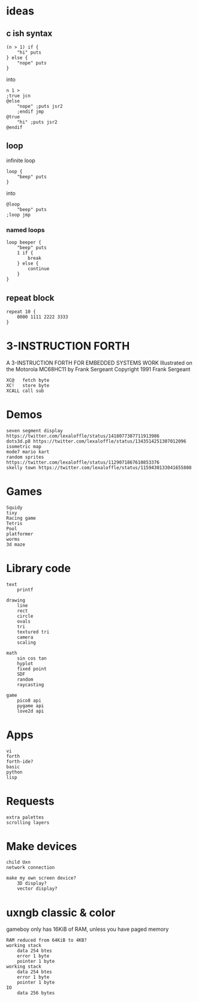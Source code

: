 # ideas

## c ish syntax

    (n > 1) if {
        "hi" puts
    } else {
        "nope" puts
    }

into

    n 1 >
    ;true jcn
    @else
        "nope" ;puts jsr2
        ;endif jmp
    @true
        "hi" ;puts jsr2
    @endif

## loop

infinite loop

    loop {
        "beep" puts
    }

into

    @loop
        "beep" puts
    ;loop jmp

### named loops

    loop beeper {
        "beep" puts
        1 if {
            break
        } else {
            continue
        }
    }

## repeat block

    repeat 10 {
        0000 1111 2222 3333
    }

# 3-INSTRUCTION FORTH

A 3-INSTRUCTION FORTH FOR EMBEDDED SYSTEMS WORK
Illustrated on the Motorola MC68HC11 by Frank Sergeant Copyright 1991 Frank Sergeant 

    XC@   fetch byte
    XC!   store byte
    XCALL call sub

# Demos

    seven segment display https://twitter.com/lexaloffle/status/1418077387711913986
    dots3d.p8 https://twitter.com/lexaloffle/status/1343514251307012096
    isometric map
    mode7 mario kart
    random sprites https://twitter.com/lexaloffle/status/1129071867610853376
    skelly town https://twitter.com/lexaloffle/status/1159430133041655808

# Games

    Squidy
    tixy
    Racing game
    Tetris
    Pool
    platformer
    worms
    3d maze

# Library code


    text
        printf

    drawing
        line
        rect
        circle
        ovals
        tri
        textured tri
        camera
        scaling

    math
        sin cos tan
        hyplot
        fixed point
        SDF
        random
        raycasting

    game
        pico8 api
        pygame api
        love2d api

# Apps

    vi
    forth
    forth-ide?
    basic
    python
    lisp

# Requests

    extra palettes
    scrolling layers

# Make devices

    child Uxn
    network connection

    make my own screen device?
        3D display?
        vector display?

# uxngb classic & color

gameboy only has 16KiB of RAM, unless you have paged memory

    RAM reduced from 64KiB to 4KB?
    working stack
        data 254 btes
        error 1 byte
        pointer 1 byte
    working stack
        data 254 btes
        error 1 byte
        pointer 1 byte
    IO
        data 256 bytes

